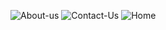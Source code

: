 
![About-us](https://github.com/berkweb/Car-Wash/assets/126518008/52ad72d8-82e3-450f-bbbe-0a11f1dd61d7)
![Contact-Us](https://github.com/berkweb/Car-Wash/assets/126518008/bbb54cdd-2e7f-4e30-b4a9-c599c71d47a0)
![Home](https://github.com/berkweb/Car-Wash/assets/126518008/de1a378e-f049-4bc9-a517-91b527ce7886)
